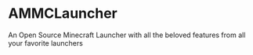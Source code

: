 # AMMCLauncher
An Open Source Minecraft Launcher with all the beloved features from all your favorite launchers
